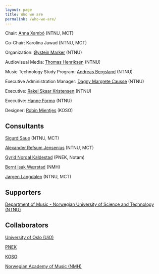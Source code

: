 ```yaml
---
layout: page
title: Who we are
permalink: /who-we-are/
---
```


Chair: [Anna Xambó](https://www.ntnu.edu/employees/anna.xambo.sedo) (NTNU, MCT)

Co-Chair: Karolina Jawad (NTNU, MCT)

Organization: [Øystein Marker](https://www.ntnu.no/ansatte/oystein.marker) (NTNU)

Audiovisual Media: [Thomas Henriksen](https://www.ntnu.no/ansatte/thomas.henriksen) (NTNU)

Music Technology Study Program: [Andreas Bergsland](https://www.ntnu.no/ansatte/andreas.bergsland) (NTNU)

Executive Administration Manager: [Dagny Margrete Causse](https://www.ntnu.no/ansatte/dagny.causse) (NTNU)

Executive: [Rakel Skaar Kristensen](https://www.ntnu.no/ansatte/rakel.s.kristensen) (NTNU)

Executive: [Hanne Formo](https://www.ntnu.no/ansatte/hanne.formo) (NTNU)

Designer: [Robin Mientjes](http://rbmntjs.nl/) (KOSO)

## Consultants

[Sigurd Saue](https://www.ntnu.edu/employees/sigurd.saue) (NTNU, MCT)

[Alexander Refsum Jensenius](https://www.hf.uio.no/ritmo/english/people/management/alexanje/index.html) (NTNU, MCT)

[Gyrid Nordal Kaldestad](https://www.linkedin.com/in/gyrid-nordal-kaldestad-7a26b329/?originalSubdomain=no) (PNEK, Notam)

[Bernt Isak Wærstad](https://www.linkedin.com/in/berntisak/?originalSubdomain=no) (NMH)

[Jørgen Langdalen](https://www.ntnu.no/ansatte/jorgen.langdalen) (NTNU, MCT)

## Supporters

[Department of Music - Norwegian University of Science and Technology (NTNU)](https://www.ntnu.edu/music)

## Collaborators

[University of Oslo (UiO)](https://www.uio.no/english/)

[PNEK](http://www.pnek.org/)

[KOSO](https://www.koso.no/)

[Norwegian Academy of Music (NMH)](https://nmh.no/)
